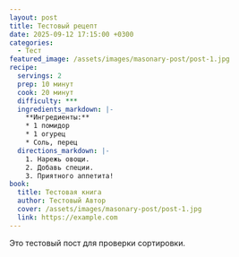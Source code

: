 ```yaml
---
layout: post
title: Тестовый рецепт
date: 2025-09-12 17:15:00 +0300
categories:
  - Тест
featured_image: /assets/images/masonary-post/post-1.jpg
recipe:
  servings: 2
  prep: 10 минут
  cook: 20 минут
  difficulty: ***
  ingredients_markdown: |-
    **Ингредиенты:**
    * 1 помидор
    * 1 огурец
    * Соль, перец
  directions_markdown: |-
    1. Нарежь овощи.
    2. Добавь специи.
    3. Приятного аппетита!
book:
  title: Тестовая книга
  author: Тестовый Автор
  cover: /assets/images/masonary-post/post-1.jpg
  link: https://example.com
---
```

Это тестовый пост для проверки сортировки.
